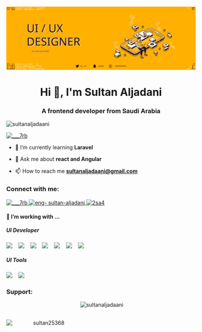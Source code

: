 ![Social banner for sultanaljadaani](https://github.com/sultanaljadaani/sultanaljadaani/blob/main/assets/banner-github.svg)
<h1 align="center">Hi 👋, I'm Sultan Aljadani</h1>
<h3 align="center">A frontend developer from Saudi Arabia</h3>

<p align="left"> <img src="https://komarev.com/ghpvc/?username=sultanaljadaani&label=Profile%20views&color=0e75b6&style=flat" alt="sultanaljadaani" /> </p>

<p align="left"> <a href="https://twitter.com/___7rb" target="blank"><img src="https://img.shields.io/twitter/follow/___7rb?logo=twitter&style=for-the-badge" alt="___7rb" /></a> </p>
 
- 🌱 I’m currently learning **Laravel**

- 💬 Ask me about **react and Angular**

- 📫 How to reach me **sultanaljadaani@gmail.com**

<h3 align="left">Connect with me:</h3>
<p align="left">
 <a href="https://twitter.com/___7rb" target="blank">
   <img align="center" src="https://raw.githubusercontent.com/rahuldkjain/github-profile-readme-generator/master/src/images/icons/Social/twitter.svg" alt="___7rb"        height="30" width="40" />
 </a>
 <a href="https://sa.linkedin.com/in/eng-sultan-aljadani-b89198147?trk=people-guest_people_search-card" target="blank">
   <img align="center" src="https://raw.githubusercontent.com/rahuldkjain/github-profile-readme-generator/master/src/images/icons/Social/linked-in-alt.svg" alt="eng-       sultan-aljadani" height="30" width="40" />
 </a>
<a href="https://instagram.com/2sa4" target="blank"><img align="center" src="https://raw.githubusercontent.com/rahuldkjain/github-profile-readme-generator/master/src/images/icons/Social/instagram.svg" alt="2sa4" height="30" width="40" /></a>
</p>
<h4>🔭  I’m working with ...  </h4>

<h5>UI Developer</h5>
<p >
  <img src="https://img.shields.io/badge/html5%20-%23e34f26.svg?&style=for-the-badge&logo=html5&logoColor=white" />
  &nbsp;&nbsp;
  <img src="https://img.shields.io/badge/CSS3-1572B6?&style=for-the-badge&logo=css3&logoColor=white" />
  &nbsp;&nbsp;
  <img src="https://img.shields.io/badge/JavaScript-F7DF1E?style=for-the-badge&logo=javascript&logoColor=black" />
  &nbsp;&nbsp;
  <img src="https://img.shields.io/badge/React-20232A?style=for-the-badge&logo=react&logoColor=61DAFB" />
  &nbsp;&nbsp;
  <img src="https://img.shields.io/badge/Bootstrap-563D7C?style=for-the-badge&logo=bootstrap&logoColor=white">
  &nbsp;&nbsp;
  <img src="https://img.shields.io/badge/sass%20-%23cc6699.svg?&style=for-the-badge&logo=sass&logoColor=white" />
  &nbsp;&nbsp;
  <img src="https://img.shields.io/badge/Sketch-F7B500?style=for-the-badge&logo=sketch&logoColor=white" />
  &nbsp;&nbsp;
 
</p>

<h5>UI Tools</h5>
<p>
 <img src="https://img.shields.io/badge/AdobeXD-FF61F6?style=for-the-badge&logo=AdobeXD&logoColor=49053A" />
 &nbsp;&nbsp;
 <img src="https://img.shields.io/badge/Figma-FF7262?style=for-the-badge&logo=Figma&logoColor=FFFFFF" />
 &nbsp;&nbsp;
</p>


<h3 align="left">Support:</h3>


<div align="center">&nbsp;<img src="https://github-readme-stats.vercel.app/api?username=sultanaljadaani&theme=dark&show_icons=true&locale=en" alt="sultanaljadaani" /></div>

<br>
<p><a align="center" href="https://ko-fi.com/sultan25368"> <img align="left" src="https://cdn.ko-fi.com/cdn/kofi3.png?v=3" height="50" width="210" alt="sultan25368" /></a></p><br><br>
